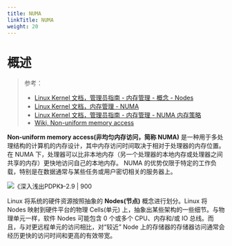 ```yaml
---
title: NUMA
linkTitle: NUMA
weight: 20
---
```


# 概述

> 参考：
>
> - [Linux Kernel 文档，管理员指南 - 内存管理 - 概念 - Nodes](https://www.kernel.org/doc/html/latest/admin-guide/mm/concepts.html#nodes)
> - [Linux Kernel 文档，内存管理 - NUMA](https://www.kernel.org/doc/html/latest/mm/numa.html)
> - [Linux Kernel 文档，管理员指南 - 内存管理 - NUMA 内存策略](https://www.kernel.org/doc/html/latest/admin-guide/mm/numa_memory_policy.html)
> - [Wiki, Non-uniform memory access](https://en.wikipedia.org/wiki/Non-uniform_memory_access)

**Non-uniform memory access(非均匀内存访问，简称 NUMA)** 是一种用于多处理结构的计算机的内存设计，其中内存访问时间取决于相对于处理器的内存位置。在 NUMA 下，处理器可以比非本地内存（另一个处理器的本地内存或处理器之间共享的内存）更快地访问自己的本地内存。 NUMA 的优势仅限于特定的工作负载，特别是在数据通常与某些任务或用户密切相关的服务器上。

![《深入浅出PDPK》-2.9 | 900](https://notes-learning.oss-cn-beijing.aliyuncs.com/os/kernel/memory/numa_1.png)

Linux 将系统的硬件资源按照抽象的 **Nodes(节点)** 概念进行划分。Linux 将 Nodes 映射到硬件平台的物理 Cells(单元) 上，抽象出某些架构的一些细节。与物理单元一样，软件 Nodes 可能包含 0 个或多个 CPU、内存和/或 IO 总线。而且，与对更远程单元的访问相比，对“较近” Node 上的存储器的存储器访问通常会经历更快的访问时间和更高的有效带宽。
